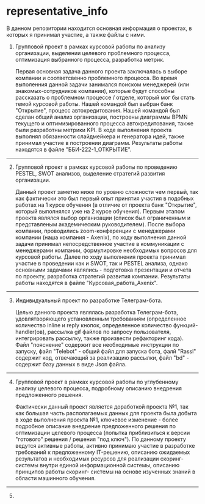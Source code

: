 # representative_info
В данном репозитории находится основная информация о проектах, в которых я принимал участие, а также файлы с ними.

1. Групповой проект в рамках курсовой работы по анализу организации, выделении целевого проблемного процесса, оптимизация выбранного процесса, разработка метрик.
   
    Первая основная задача данного проекта заключалась в выборе компании и соответсвенно проблемного процесса. Во время выполенния данной задачи занимался поиском менеджерей (или знакомых-сотрудников компании),         которые будут способны рассказать о проблемном процессе / отделе, который мог бы стать темой курсовой работы. Нашей командой был выбран банк "Открытие", процесс автокредитования. Нашей командой был сделан общий 
    анализ организации, построены диаграммы BPMN текущего и оптимизированного процесса автокредитования, также были разработны метрики KPI. В ходе выполнения проекта выполнял обязанности слайдмейкера и генератора 
    идей, также принимал участие в построении диаграмм. Результаты работы находятся в файле "ББИ-222-1_ОТКРЫТИЕ".


-----------------------------------------------------------------------------------------------------------------------------------------------------------------------------------------------------------------------

2. Групповой проект в рамках курсовой работы по проведению PESTEL, SWOT анализов, выделение стратегий развития организации.

    Данный проект заметно ниже по уровню сложности чем первый, так как фактически это был первый опыт принятия участия в подобных работах на 1 курсе обучения (в отличие от проекта банк "Открытие", который 
    выполнялся    уже на 2 курсе обучения). Первым этапом проекта являлся выбор организации (список был ограниченным и представленым академическим руководителем). После выбора компании, проводились zoom-конференции 
    с менеджерами     компании (наша компания - Axenix), по ходу выполнения данной задачи принимал непосредственное участие в коммуникации с менеджерами компании, формулировке необходимых вопросов для курсовой 
    работы. Далее по ходу выполнения проекта принимал участие в проведении как и SWOT, так и PESTEL анализа, однако основными задачами являлись - подготовка презентации и отчета по проекту, разработка стратегий 
    развития компании. Результаты работы находятся в файле "Курсовая_работа_Axenix".


---------------------------------------------------------------------------------------------------------------------------------------------------------------------------------------------------------------------

3. Индивидуальный проект по разработке Телеграм-бота.

    Целью данного проекта являлась разработка Телеграм-бота, удовлятворяющего установленным требованиям (определенное количество inline и reply кнопок, определенное количество функций-handler(ов), рассылка gif 
    файлов по запросу пользователя, интегрировать рассылку, также произвести рефакторинг кода). Файл "пояснение" содержит все необходимые инструкции по запуску, файл "Telebot" - общий файл для запуска бота, фалй 
    "Rassl" содержит код, отвечающий за реализацию рассылки, файл "bd" - содержит базу данных в виде Json файла.


---------------------------------------------------------------------------------------------------------------------------------------------------------------------------------------------------------------------

4. Групповой проект в рамках курсовой работы по углубенному анализу целевого процесса, подробному описанию внедрения предложенного решения.
   
    Фактически данный проект является доработкой проекта №1, так как большая часть располагаемых данных для проекта была добыта в ходе выполнения проекта №1, ключевое изменение - более подробное описание 
    внедрение предложенного решения по оптимизации целевого процесса (попытка приблизиться к версии "готового" решения / решения "под ключ"). По данному проекту ведутся активные работы, активно принимаю участие в 
    разработке требований к предложенному IT-решению, описанию ожидаемых результатов и необходимых ресурсов для реализации скоринг-системы внутри единой информационной системы, описанию принципов работы скоринг- 
    системы на основе изученных знаний в области машинного обучения.


---------------------------------------------------------------------------------------------------------------------------------------------------------------------------------------------------------------------

5.
